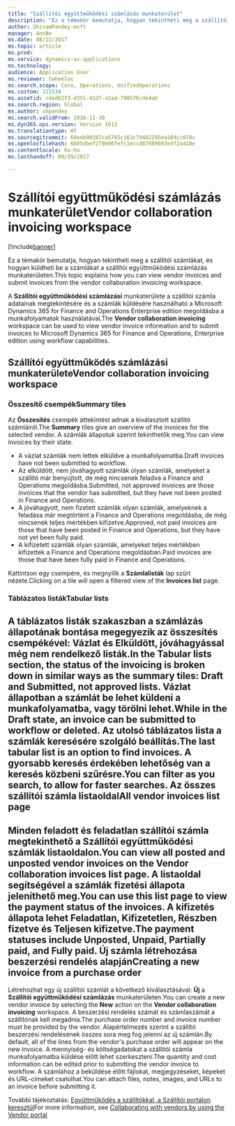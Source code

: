 ```yaml
---
title: "Szállítói együttműködési számlázás munkaterület"
description: "Ez a témakör bemutatja, hogyan tekintheti meg a szállítói számlákat, és hogyan küldheti be a számlákat a szállítói együttműködési számlázás munkaterületen."
author: ShivamPandey-msft
manager: AnnBe
ms.date: 08/22/2017
ms.topic: article
ms.prod: 
ms.service: dynamics-ax-applications
ms.technology: 
audience: Application User
ms.reviewer: twheeloc
ms.search.scope: Core, Operations, UnifiedOperations
ms.custom: 221534
ms.assetid: c4ed62f3-d351-41d7-a2ad-790576cde4ab
ms.search.region: Global
ms.author: shpandey
ms.search.validFrom: 2016-11-30
ms.dyn365.ops.version: Version 1611
ms.translationtype: HT
ms.sourcegitcommit: 69eeb90387ca5765c163c7d482295ea104cc078c
ms.openlocfilehash: 6b05dbef279b06fefc1eccd87689693edf2a418e
ms.contentlocale: hu-hu
ms.lasthandoff: 09/29/2017

---
```


# <a name="vendor-collaboration-invoicing-workspace"></a><span data-ttu-id="2a047-103">Szállítói együttműködési számlázás munkaterület</span><span class="sxs-lookup"><span data-stu-id="2a047-103">Vendor collaboration invoicing workspace</span></span>

[!include[banner](../includes/banner.md)]


<span data-ttu-id="2a047-104">Ez a témakör bemutatja, hogyan tekintheti meg a szállítói számlákat, és hogyan küldheti be a számlákat a szállítói együttműködési számlázás munkaterületen.</span><span class="sxs-lookup"><span data-stu-id="2a047-104">This topic explains how you can view vendor invoices and submit invoices from the vendor collaboration invoicing workspace.</span></span>

<span data-ttu-id="2a047-105">A **Szállítói együttműködési számlázási** munkaterülete a szállítói számla adatainak megtekintésére és a számlák küldésére használható a Microsoft Dynamics 365 for Finance and Operations Enterprise edition megoldásba a munkafolyamatok használatával.</span><span class="sxs-lookup"><span data-stu-id="2a047-105">The **Vendor collaboration invoicing** workspace can be used to view vendor invoice information and to submit invoices to Microsoft Dynamics 365 for Finance and Operations, Enterprise edition using workflow capabilities.</span></span>


<a name="vendor-collaboration-invoicing-workspace"></a><span data-ttu-id="2a047-106">Szállítói együttműködés számlázási munkaterülete</span><span class="sxs-lookup"><span data-stu-id="2a047-106">Vendor collaboration invoicing workspace</span></span>
----------------------------------------

### <a name="summary-tiles"></a><span data-ttu-id="2a047-107">Összesítő csempék</span><span class="sxs-lookup"><span data-stu-id="2a047-107">Summary tiles</span></span>

<span data-ttu-id="2a047-108">Az **Összesítés** csempék áttekintést adnak a kiválasztott szállító számláiról.</span><span class="sxs-lookup"><span data-stu-id="2a047-108">The **Summary** tiles give an overview of the invoices for the selected vendor.</span></span> <span data-ttu-id="2a047-109">A számlák állapotuk szerint tekinthetők meg.</span><span class="sxs-lookup"><span data-stu-id="2a047-109">You can view invoices by their state.</span></span>
-   <span data-ttu-id="2a047-110">A vázlat számlák nem lettek elküldve a munkafolyamatba.</span><span class="sxs-lookup"><span data-stu-id="2a047-110">Draft invoices have not been submitted to workflow.</span></span>
-   <span data-ttu-id="2a047-111">Az elküldött, nem jóváhagyott számlák olyan számlák, amelyeket a szállító már benyújtott, de még nincsenek feladva a Finance and Operations megoldásba.</span><span class="sxs-lookup"><span data-stu-id="2a047-111">Submitted, not approved invoices are those invoices that the vendor has submitted, but they have not been posted in Finance and Operations.</span></span>
-   <span data-ttu-id="2a047-112">A jóváhagyott, nem fizetett számlák olyan számlák, amelyeknek a feladása már megtörtént a Finance and Operations megoldásba, de még nincsenek teljes mértékben kifizetve.</span><span class="sxs-lookup"><span data-stu-id="2a047-112">Approved, not paid invoices are those that have been posted in Finance and Operations, but they have not yet been fully paid.</span></span>
-   <span data-ttu-id="2a047-113">A kifizetett számlák olyan számlák, amelyeket teljes mértékben kifizettek a Finance and Operations megoldásban.</span><span class="sxs-lookup"><span data-stu-id="2a047-113">Paid invoices are those that have been fully paid in Finance and Operations.</span></span>

<span data-ttu-id="2a047-114">Kattintson egy csempére, és megnyílik a **Számlalisták** lap szűrt nézete.</span><span class="sxs-lookup"><span data-stu-id="2a047-114">Clicking on a tile will open a filtered view of the **Invoices list** page.</span></span>
### <a name="tabular-lists"></a><span data-ttu-id="2a047-115">Táblázatos listák</span><span class="sxs-lookup"><span data-stu-id="2a047-115">Tabular lists</span></span>

<span data-ttu-id="2a047-116">A **táblázatos listák** szakaszban a számlázás állapotának bontása megegyezik az összesítés csempékével: Vázlat és Elküldött, jóváhagyással még nem rendelkező listák.</span><span class="sxs-lookup"><span data-stu-id="2a047-116">In the **Tabular lists** section, the status of the invoicing is broken down in similar ways as the summary tiles: Draft and Submitted, not approved lists.</span></span> <span data-ttu-id="2a047-117">Vázlat állapotban a számlát be lehet küldeni a munkafolyamatba, vagy törölni lehet.</span><span class="sxs-lookup"><span data-stu-id="2a047-117">While in the Draft state, an invoice can be submitted to workflow or deleted.</span></span> <span data-ttu-id="2a047-118">Az utolsó táblázatos lista a számlák keresésére szolgáló beállítás.</span><span class="sxs-lookup"><span data-stu-id="2a047-118">The last tabular list is an option to find invoices.</span></span> <span data-ttu-id="2a047-119">A gyorsabb keresés érdekében lehetőség van a keresés közbeni szűrésre.</span><span class="sxs-lookup"><span data-stu-id="2a047-119">You can filter as you search, to allow for faster searches.</span></span>
<span data-ttu-id="2a047-120">Az összes szállítói számla listaoldal</span><span class="sxs-lookup"><span data-stu-id="2a047-120">All vendor invoices list page</span></span>
-----------------------------

<span data-ttu-id="2a047-121">Minden feladott és feladatlan szállítói számla megtekinthető a **Szállítói együttműködési számlák** listaoldalon.</span><span class="sxs-lookup"><span data-stu-id="2a047-121">You can view all posted and unposted vendor invoices on the **Vendor collaboration invoices** list page.</span></span> <span data-ttu-id="2a047-122">A listaoldal segítségével a számlák fizetési állapota jeleníthető meg.</span><span class="sxs-lookup"><span data-stu-id="2a047-122">You can use this list page to view the payment status of the invoices.</span></span> <span data-ttu-id="2a047-123">A kifizetés állapota lehet Feladatlan, Kifizetetlen, Részben fizetve és Teljesen kifizetve.</span><span class="sxs-lookup"><span data-stu-id="2a047-123">The payment statuses include Unposted, Unpaid, Partially paid, and Fully paid.</span></span>
<span data-ttu-id="2a047-124">Új számla létrehozása beszerzési rendelés alapján</span><span class="sxs-lookup"><span data-stu-id="2a047-124">Creating a new invoice from a purchase order</span></span>
--------------------------------------------

<span data-ttu-id="2a047-125">Létrehozhat egy új szállítói számlát a következő kiválasztásával: **Új** a **Szállítói együttműködési számlázás** munkaterületen.</span><span class="sxs-lookup"><span data-stu-id="2a047-125">You can create a new vendor invoice by selecting the **New** action on the **Vendor collaboration invoicing** workspace.</span></span> <span data-ttu-id="2a047-126">A beszerzési rendelés számát és számlaszámát a szállítónak kell megadnia.</span><span class="sxs-lookup"><span data-stu-id="2a047-126">The purchase order number and invoice number must be provided by the vendor.</span></span> <span data-ttu-id="2a047-127">Alapértelmezés szerint a szállító beszerzési rendelésének összes sora meg fog jelenni az új számlán.</span><span class="sxs-lookup"><span data-stu-id="2a047-127">By default, all of the lines from the vendor's purchase order will appear on the new invoice.</span></span> <span data-ttu-id="2a047-128">A mennyiség- és költségadatokat a szállítói számla munkafolyamatba küldése előtt lehet szerkeszteni.</span><span class="sxs-lookup"><span data-stu-id="2a047-128">The quantity and cost information can be edited prior to submitting the vendor invoice to workflow.</span></span> <span data-ttu-id="2a047-129">A számlához a beküldése előtt fájlokat, megjegyzéseket, képeket és URL-címeket csatolhat.</span><span class="sxs-lookup"><span data-stu-id="2a047-129">You can attach files, notes, images, and URLs to an invoice before submitting it.</span></span>



<span data-ttu-id="2a047-130">További tájékoztatás: [Együttműködés a szállítókkal, a Szállítói portálon keresztül](../../supply-chain/procurement/collaborate-vendors-vendor-portal.md)</span><span class="sxs-lookup"><span data-stu-id="2a047-130">For more information, see [Collaborating with vendors by using the Vendor portal](../../supply-chain/procurement/collaborate-vendors-vendor-portal.md)</span></span>




